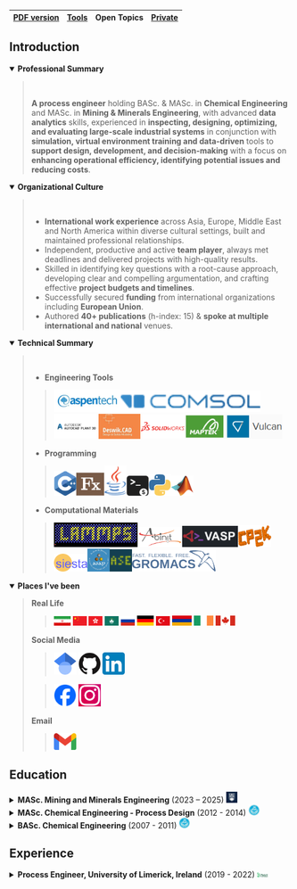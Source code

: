 | [PDF version](README.pdf) | [Tools](./assets//data-files/tools/)  | Open Topics | [Private](https://github.com/makhsry/Desktop) |
| - | - | - | - |



## Introduction



<details open>
  <summary><strong>Professional Summary</strong></summary>
       
 > <br>     
 > 
 > **A process engineer** holding BASc. & MASc. in **Chemical Engineering** and MASc. in **Mining & Minerals Engineering**, with advanced **data analytics** skills, experienced in **inspecting, designing, optimizing, and evaluating large-scale industrial systems** in conjunction with **simulation, virtual environment training and data-driven** tools to **support design, development, and decision-making** with a focus on **enhancing operational efficiency, identifying potential issues and reducing costs**.     
 >     
</details>


<details open>
  <summary><strong>Organizational Culture</strong></summary>       

 > <br>     
 >       
 > - **International work experience** across Asia, Europe, Middle East and North America within diverse cultural settings, built and maintained professional relationships.                               
 > - Independent, productive and active **team player**, always met deadlines and delivered projects with high-quality results.       
 > - Skilled in identifying key questions with a root-cause approach, developing clear and compelling argumentation, and crafting effective **project budgets and timelines**.            
 > - Successfully secured **funding** from international organizations including **European Union**.                 
 > - Authored **40+ publications** (h-index: 15) & **spoke at multiple international and national** venues.                               
</details>                      


<details open>
  <summary>
  <strong>Technical Summary</strong>
  </summary>
            
 > <br>      
 >    
 > - **Engineering Tools**                     
 >> <img src="./assets/img_files/technical/AspenTech.webp" width="120"><img src="./assets/img_files/technical/COMSOL.png" width="250"><img src="./assets/img_files/technical/AutodeskpP3D.png" width="80"><img src="./assets/img_files/technical/Deswik.jpg" width="75"><img src="./assets/img_files/technical/SolidWorks.png" width="80"><img src="./assets/img_files/technical/Vulcan.png" width="175">         
 >    
 > - **Programming**         
 >> <img src="./assets/img_files/technical/CPP.png" width="40"><img src="./assets/img_files/technical/Fx.png" width="50"><img src="./assets/img_files/technical/Java.png" width="40"><img src="./assets/img_files/technical/bash.png" width="40"><img src="./assets/img_files/technical/Python.png" width="40"><img src="./assets/img_files/technical/MATLAB.png" width="40">        
 >       
 > - **Computational Materials**            
 >> <img src="./assets/img_files/technical/LAMMPS.gif" width="150"><img src="./assets/img_files/technical/ABINIT.png" width="80"><img src="./assets/img_files/technical/VASP.png" width="100"><img src="./assets/img_files/technical/CP2K.png" width="60"><img src="./assets/img_files/technical/SIESTA.png" width="60"><img src="./assets/img_files/technical/ASAP.png" width="40"><img src="./assets/img_files/technical/ASE.png" width="40"><img src="./assets/img_files/technical/GROMACS.png" width="150">       
>       
</details>


<details open>
  <summary>
  <strong>Places I've been</strong>
  </summary>               
     
  > **Real Life**      
  >> <img src="./assets/img_files/flags/Iran.png" width="30"> <img src="./assets/img_files/flags/China.png" width="25"> <img src="./assets/img_files/flags/HongKong.png" width="25"> <img src="./assets/img_files/flags/Macau.png" width="25"> <img src="./assets/img_files/flags/Russia.png" width="25"> <img src="./assets/img_files/flags/Germany.png" width="30"> <img src="./assets/img_files/flags/Turkey.png" width="25"> <img src="./assets/img_files/flags/Armenia.png" width="35"> <img src="./assets/img_files/flags/Ireland.png" width="35"> <img src="./assets/img_files/flags/Canada.png" width="35">  
  >        
  > **Social Media**      
  >> [<img src="./assets/img_files/socials/Google_Scholar.png" width="40">](https://scholar.google.com/citations?hl=en&user=DZzc424AAAAJ&view_op=list_works&sortby=pubdate) [<img src="./assets/img_files/socials/GitHub.png" width="40">](https://github.com/makhsry) [<img src="./assets/img_files/socials/LinkedIn.png" width="40">](https://www.linkedin.com/in/makhansary/)   
  > 
  >> [<img src="./assets/img_files/socials/Facebook.png" width="40">](https://www.facebook.com/makhansary) [<img src="./assets/img_files/socials/Instagram.png" width="40">](https://www.instagram.com/makhansary/)  
  >    
  > **Email**      
  >> [<img src="./assets/img_files/socials/Gmail.png" width="40">](mailto:miladasgarpour@gmail.com)   
  >       
</details>        


## Education



<details>
  <summary>
  <strong>MASc. Mining and Minerals Engineering</strong> (2023 – 2025) <img src="./assets/img_files/institutes/UBC.png" width="20"> 
  </summary>
  
  > [The University of British Columbia](https://www.ubc.ca/)
  >   
  > **Project**     
  >> Microwave assisted drying of minerals, with [Dr. Ali G. Madiseh](https://scholar.google.com/citations?user=37lpUjsAAAAJ&hl=en)
  >
  > **Project Goal**
  >> **Retrofitting of conventional drying unit operations** at a local industrial mining partner.
  >      
  > **Project Summary**
  >> Inspected and evaluated, experimentally and numerically (via Finite Element Modeling in COMSOL), the **feasibility and applicability** of microwave-based heating systems at a local **mining industrial partner** for the **retrofitting of conventional drying unit operations**.
  > 
  > **Tasks Performed**     
  >> - Performed experimental and numerical analysis of **mineral drying behavior under microwave exposure**. 
  >> - Utilized **finite element modeling** (FEM) to simulate heat and mass transfer during drying at various microwave power levels and **mineral types**. 
  >> - Conducted comprehensive **energy demand analysis** to evaluate **potential savings** compared to traditional kiln operations.       
  >       
  > **Skills**
  >> Energy Demand Analysis · Exergy & Pinch · COMSOL · FEM analysis · Computational Electromagnetism · Heat Transfer       

</details> 


<details>
  <summary>
  <strong>MASc. Chemical Engineering - Process Design</strong> (2012 - 2014) <img src="./assets/img_files/institutes/UoT.jpg" width="20">
  </summary>

  > [University of Tehran](https://ut.ac.ir/en)
  >   
  > **Project** 
  >> Thermo-kinetic modeling of the wet phase inversion process for polymeric membranes fabrication, with [Dr. Mohammad Ali Aroon](https://scholar.google.com/citations?user=IxP_tLUAAAAJ&hl=en)
  >
  > **Project Goal**
  >> Developed a **comprehensive thermo-kinetic model** to simulate the wet phase inversion process for fabricating polymeric membranes, focusing on Multiphysics coupling and accurate prediction of **polymeric flat-sheet membrane structure evolution**.     
  > 
  > **Tasks Performed**   
  >> - Constructed and solved **coupled heat, mass, and momentum transport models under non-equilibrium thermodynamics**, incorporating **moving boundary conditions in multiphase, multicomponent porous systems**.
  >> - Formulated and implemented **partial and ordinary differential equation solvers (PDE/ODE)** to capture the transient dynamics of solvent-nonsolvent exchange and polymer precipitation.
  >> - Wrote custom **code in Fortran, MATLAB, and C++** for high-fidelity numerical simulations and sensitivity analyses.
  >> - **Validated computational results against experimental measurements**, achieving strong agreement in membrane morphology predictions.
  >> - Gained insight into phase separation kinetics, diffusion mechanisms, and the impact of process parameters on membrane performance and structure.
  > 
  > **Skills** 
  >> C++ · Fortran · MATLAB · Transport Phenomena · Numerical Simulation · Mathematical Modeling · Polymer Physics                             

</details>    


<details>
  <summary>
  <strong>BASc. Chemical Engineering</strong> (2007 - 2011) <img src="./assets/img_files/institutes/UoT.jpg" width="20">
  </summary>

  > [University of Tehran](https://ut.ac.ir/en)
  >   
  > **Project**    
  >> Simulation and cost evaluation of hot section of BIPC olefin plant, with [Dr. Nasim Tahouni](https://scholar.google.com/citations?user=jWEhjFcAAAAJ&hl=en)
  >
  > **Project Goal**
  >> Used **Aspen Hysys** and **Aspen Plus** to evaluate **retrofitting** of industrial scale **petroleum refinery** complex by producing process flow diagram (**PFD**), piping/process & instrumentation diagram (**P&ID**), **cost** and **utility**, pinch and exergy.      
  > 
  > **Tasks Performed**       
  >> - Simulated existing and proposed **process configurations using Aspen HYSYS and Aspen Plus**, focusing on optimizing reactor and separation systems for olefin recovery.      
  >> - Developed and **documented detailed Process Flow Diagrams (PFDs) and Piping & Instrumentation Diagrams (P&IDs)** to map unit operations, control loops, and equipment connectivity.
  >> - Performed **equipment sizing and specification** for heat exchangers, reactors, compressors, and distillation columns based on simulated operating conditions.
  >> - Conducted **cost estimation and utility analysis** (CAPEX and OPEX) to support retrofitting and procurement decisions.
  >> - Applied **pinch analysis and exergy analysis** to evaluate and enhance energy integration and thermodynamic efficiency across the system.
  >> - Assessed **retrofitting feasibility** by integrating performance data, economic viability, and process safety considerations.    
  >      
  > **Skills**
  >> Aspen HYSYS · Aspen Plus · Aspen Dynamics · Chemical Engineering · Process Simulation · Cost-Benefit Analysis · Exergy                               

</details>    


## Experience



<details>
  <summary>
  <strong>Process Engineer, University of Limerick, Ireland</strong> (2019 - 2022) <img src="./assets/img_files/institutes/UniversityLimerick.jpg" width="20">
  </summary>

  > [University of Limerick](https://www.ul.ie/)
  >   
  >>  Under an [EU Horizon 2020 Marie Sklodowska-Curie Postdoctoral Fellowship](https://research-and-innovation.ec.europa.eu/funding/funding-opportunities/funding-programmes-and-open-calls/horizon-2020_en).                 
  >>> [Read news here.](https://www.ul.ie/news/eu38-million-investment-in-advanced-manufacturing-and-process-engineering-at-ul)        
  >         
  > **Project (I)**    
  >> Fluid Bed Spray Dryer Process Monitoring and Engineering, with [Dr. Marcus O'Mahony](https://scholar.google.com/citations?user=zrrZoBkAAAAJ&hl=en).     
  >
  > **Project Goal**
  >> Designed and implemented a **data-driven graphical user interface** for real-time **monitoring** and **optimization** of a fluid bed spray drying process by integrating in-line/offline sensor data streams and advanced analytics into an interactive platform.  
  > 
  > **Tasks Performed**       
  >> - Developed an interactive **graphical user interface (GUI) in MATLAB** for real-time data **visualization** and **diagnostics**, supporting both in-line and offline sensor data integration.                     
  >> - Integrated and processed **diverse sensor types** including CCD camera feeds (image-based analysis), NIR sensors (unlabeled time-series), Raman spectroscopy probes (localized unstructured signals), and valve states (binary control signals).                      
  >> - Performed extensive data preprocessing and cleansing to handle **high-dimensional and heterogeneous datasets** with missing values and sensor noise.                    
  >> - Applied **pattern recognition** and signal analysis techniques to identify operational trends, detect anomalies, and support process optimization.                
  >> - Designed pipelines for real-time data ingestion and synchronization from multiple sensor sources, ensuring temporal alignment and reliable analytics under dynamic plant conditions.                  
  >> - Collaborated with process engineers and control specialists to translate sensor insights into actionable process improvements and control strategies.
  > **Skills**
  >> Data Analytics · Machine Learning · Data-Driven Process Control · Graphical User Interface · MATLAB · Python       
  >> 
  >> <img src="./assets/img_files/portfolio/IE-UL-DAT.jpg" width="750">                           
  >       
  > **Project (II)**    
  >> Continueous Cocrystalization via Hot Melt Extrusion in Phamaceuticals, with [Dr. Gavin Walker](https://scholar.google.com/citations?user=h4O37BYAAAAJ&hl=en).    
  >
  > **Project Goal**
  >> Developed a **data-driven digital twin framework** to address low-yield challenges in continuous crystallization, aiming to enhance product quality, optimize production, and reduce waste and operational costs in pharmaceutical manufacturing.                       
  > 
  > **Tasks Performed**       
  >> - Conducted detailed **root-cause analysis** of unit operations to identify inefficiencies affecting yield and product purity in **continuous crystallization systems**.                         
  >> - Evaluated the influence of **critical process parameters**—temperature, residence time, screw configuration, and rotation speed—on crystallization outcomes, using both experimental data and simulation insights.                    
  >> - Designed and refined **process strategies*** to maximize desired product formation, suppress by-product generation, and reduce procurement and disposal costs.                      
  >> - Built a digital twin using advanced **data analytics** and implemented a **machine learning-based process controller**, integrating both real-time (in-line) & historical (offline) **sensor data streams**-Raman spectroscopy.                
  >> - Utilized Density Functional Theory (DFT) and molecular dynamics (MD) simulations to analyze **molecular interactions**, guiding optimal cocrystal formation **pathways** and identifying **key process descriptors**.                  
  >> - Integrated **Raman spectrometer** data into a live control system, enabling real-time feedback and control within a continuous manufacturing environment through predictive ML models.                
  >          
  > **Skills**
  >> Process Simulation · Molecular Dynamics · Density Functional Theory · Raman Spectroscopy · Machine Learning   
  >> 
  >> <img src="./assets/img_files/portfolio/IE-UL-oftML.jpg" width="750">                         
                         
</details>        


